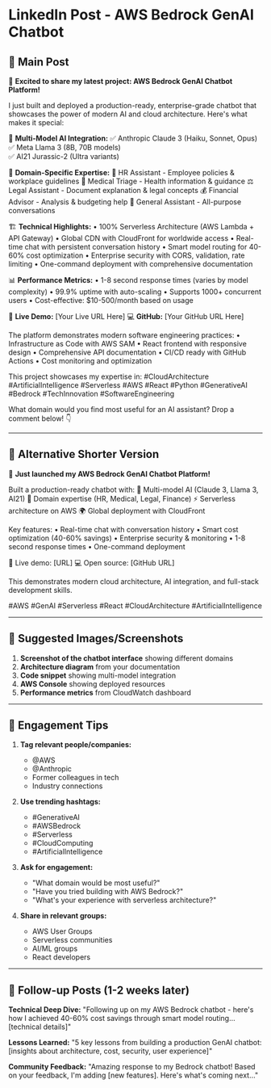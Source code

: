 # LinkedIn Post - AWS Bedrock GenAI Chatbot

## 🚀 Main Post

🎉 **Excited to share my latest project: AWS Bedrock GenAI Chatbot Platform!**

I just built and deployed a production-ready, enterprise-grade chatbot that showcases the power of modern AI and cloud architecture. Here's what makes it special:

🤖 **Multi-Model AI Integration:**
✅ Anthropic Claude 3 (Haiku, Sonnet, Opus)
✅ Meta Llama 3 (8B, 70B models)  
✅ AI21 Jurassic-2 (Ultra variants)

🎯 **Domain-Specific Expertise:**
👔 HR Assistant - Employee policies & workplace guidelines
🏥 Medical Triage - Health information & guidance
⚖️ Legal Assistant - Document explanation & legal concepts
💰 Financial Advisor - Analysis & budgeting help
🤖 General Assistant - All-purpose conversations

🏗️ **Technical Highlights:**
• 100% Serverless Architecture (AWS Lambda + API Gateway)
• Global CDN with CloudFront for worldwide access
• Real-time chat with persistent conversation history
• Smart model routing for 40-60% cost optimization
• Enterprise security with CORS, validation, rate limiting
• One-command deployment with comprehensive documentation

📊 **Performance Metrics:**
• 1-8 second response times (varies by model complexity)
• 99.9% uptime with auto-scaling
• Supports 1000+ concurrent users
• Cost-effective: $10-500/month based on usage

🔗 **Live Demo:** [Your Live URL Here]
💻 **GitHub:** [Your GitHub URL Here]

The platform demonstrates modern software engineering practices:
• Infrastructure as Code with AWS SAM
• React frontend with responsive design
• Comprehensive API documentation
• CI/CD ready with GitHub Actions
• Cost monitoring and optimization

This project showcases my expertise in:
#CloudArchitecture #ArtificialIntelligence #Serverless #AWS #React #Python #GenerativeAI #Bedrock #TechInnovation #SoftwareEngineering

What domain would you find most useful for an AI assistant? Drop a comment below! 👇

---

## 🎯 Alternative Shorter Version

🚀 **Just launched my AWS Bedrock GenAI Chatbot Platform!**

Built a production-ready chatbot with:
🤖 Multi-model AI (Claude 3, Llama 3, AI21)
🎯 Domain expertise (HR, Medical, Legal, Finance)
⚡ Serverless architecture on AWS
🌍 Global deployment with CloudFront

Key features:
• Real-time chat with conversation history
• Smart cost optimization (40-60% savings)
• Enterprise security & monitoring
• 1-8 second response times
• One-command deployment

🔗 Live demo: [URL]
💻 Open source: [GitHub URL]

This demonstrates modern cloud architecture, AI integration, and full-stack development skills.

#AWS #GenAI #Serverless #React #CloudArchitecture #ArtificialIntelligence

---

## 📸 Suggested Images/Screenshots

1. **Screenshot of the chatbot interface** showing different domains
2. **Architecture diagram** from your documentation
3. **Code snippet** showing multi-model integration
4. **AWS Console** showing deployed resources
5. **Performance metrics** from CloudWatch dashboard

---

## 🎪 Engagement Tips

1. **Tag relevant people/companies:**
   - @AWS
   - @Anthropic
   - Former colleagues in tech
   - Industry connections

2. **Use trending hashtags:**
   - #GenerativeAI
   - #AWSBedrock
   - #Serverless
   - #CloudComputing
   - #ArtificialIntelligence

3. **Ask for engagement:**
   - "What domain would be most useful?"
   - "Have you tried building with AWS Bedrock?"
   - "What's your experience with serverless architecture?"

4. **Share in relevant groups:**
   - AWS User Groups
   - Serverless communities
   - AI/ML groups
   - React developers

---

## 📅 Follow-up Posts (1-2 weeks later)

**Technical Deep Dive:**
"Following up on my AWS Bedrock chatbot - here's how I achieved 40-60% cost savings through smart model routing... [technical details]"

**Lessons Learned:**
"5 key lessons from building a production GenAI chatbot: [insights about architecture, cost, security, user experience]"

**Community Feedback:**
"Amazing response to my Bedrock chatbot! Based on your feedback, I'm adding [new features]. Here's what's coming next..."
